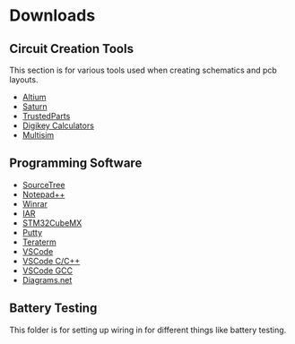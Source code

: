 # Downloads

## Circuit Creation Tools
This section is for various tools used when creating schematics and pcb layouts.
- [Altium](https://www.altium.com/products/downloads)
- [Saturn](https://saturnpcb.com/saturn-pcb-toolkit/)
- [TrustedParts](https://www.trustedparts.com/en)
- [Digikey Calculators](https://www.digikey.com/en/resources/online-conversion-calculators)
- [Multisim](https://www.multisim.com/)

## Programming Software
- [SourceTree](https://www.sourcetreeapp.com/)
- [Notepad++](https://notepad-plus-plus.org/downloads/)
- [Winrar](https://www.win-rar.com/start.html?&L=0)
- [IAR](https://www.iar.com/downloads)
- [STM32CubeMX](https://www.st.com/en/development-tools/stm32cubemx.html)
- [Putty](https://www.putty.org/)
- [Teraterm](https://ttssh2.osdn.jp/index.html.en)
- [VSCode](https://code.visualstudio.com/download)
- [VSCode C/C++](https://code.visualstudio.com/docs/languages/cpp)
- [VSCode GCC](https://www.msys2.org/)
- [Diagrams.net](https://app.diagrams.net/)

## Battery Testing
This folder is for setting up wiring in for different things like battery testing.
